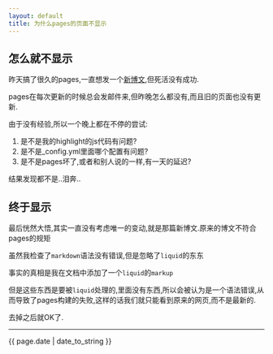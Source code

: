 ```yaml
---
layout: default
title: 为什么pages的页面不显示
---
```


## 怎么就不显示

昨天搞了很久的pages,一直想发一个[新博文](/how_to_highlight_code.html),但死活没有成功.

pages在每次更新的时候总会发邮件来,但昨晚怎么都没有,而且旧的页面也没有更新.

由于没有经验,所以一个晚上都在不停的尝试:

1. 是不是我的highlight的js代码有问题?
2. 是不是_config.yml里面哪个配置有问题?
3. 是不是pages坏了,或者和别人说的一样,有一天的延迟?

结果发现都不是..泪奔..

## 终于显示

最后恍然大悟,其实一直没有考虑唯一的变动,就是那篇新博文.原来的博文不符合pages的规矩

虽然我检查了`markdown`语法没有错误,但是忽略了`liquid`的东东

事实的真相是我在文档中添加了一个`liquid`的`markup`

但是这些东西是要被`liquid`处理的,里面没有东西,所以会被认为是一个语法错误,从而导致了pages构建的失败,这样的话我们就只能看到原来的网页,而不是最新的.

去掉之后就OK了.

---

{{ page.date | date_to_string }}
